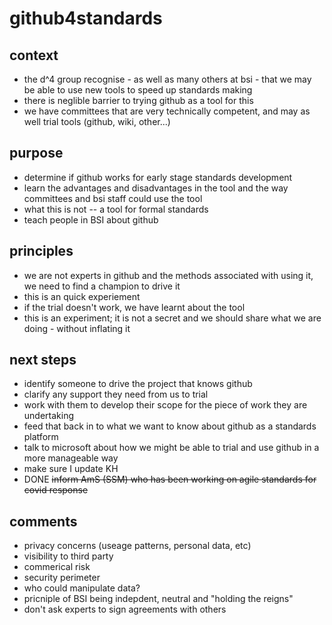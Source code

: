# github4standards
## context
- the d^4 group recognise - as well as many others at bsi - that we may be able to use new tools to speed up standards making
- there is neglible barrier to trying github as a tool for this
- we have committees that are very technically competent, and may as well trial tools (github, wiki, other...)

## purpose
- determine if github works for early stage standards development
- learn the advantages and disadvantages in the tool and the way committees and bsi staff could use the tool
- what this is not
-- a tool for formal standards
- teach people in BSI about github

## principles
- we are not experts in github and the methods associated with using it, we need to find a champion to drive it
- this is an quick experiement
- if the trial doesn't work, we have learnt about the tool
- this is an experiment; it is not a secret and we should share what we are doing - without inflating it

## next steps
- identify someone to drive the project that knows github
- clarify any support they need from us to trial
- work with them to develop their scope for the piece of work they are undertaking
- feed that back in to what we want to know about github as a standards platform
- talk to microsoft about how we might be able to trial and use github in a more manageable way
- make sure I update KH
- DONE ~~inform AmS (SSM) who has been working on agile standards for covid response~~


## comments
- privacy concerns (useage patterns, personal data, etc)
- visibility to third party
- commerical risk
- security perimeter
- who could manipulate data?
- pricniple of BSI being indepdent, neutral and "holding the reigns"
- don't ask experts to sign agreements with others
